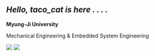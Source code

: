 ## _Hello, taco_cat is here . . . ._

**Myung-Ji University**

Mechanical Engineering & Embedded System Engineering

<img src="https://img.shields.io/badge/C language-A8B9CC?style=flat-square&logo=C&logoColor=black"/> <img src="https://img.shields.io/badge/C++ language-00599C?style=flat-square&logo=C&logoColor=black"/>

